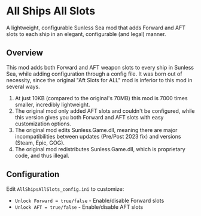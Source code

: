 # All Ships All Slots

A lightweight, configurable Sunless Sea mod that adds Forward and AFT slots to each ship in an elegant, configurable (and legal) manner.

## Overview

This mod adds both Forward and AFT weapon slots to every ship in Sunless Sea, while adding configuration through a config file. It was born out of necessity, since the original "Aft Slots for ALL" mod is inferior to this mod in several ways.

1. At just 10KB (compared to the original's 70MB) this mod is 7000 times smaller,  incredibly lightweight.
2. The original mod only added AFT slots and couldn't be configured, while this version gives you both Forward and AFT slots with easy customization options.
3. The original mod edits Sunless.Game.dll, meaning there are major incompatibilities between updates (Pre/Post 2023 fix) and versions (Steam, Epic, GOG).
4. The original mod redistributes Sunless.Game.dll, which is proprietary code, and thus illegal.

## Configuration

Edit `AllShipsAllSlots_config.ini` to customize:

- `Unlock Forward = true/false` - Enable/disable Forward slots
- `Unlock AFT = true/false` - Enable/disable AFT slots
